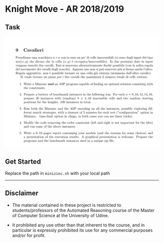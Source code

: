 # Knight Move - AR 2018/2019

## Task

![task](assets/images/Es8.png)

## Get Started

Replace the path in `minizinc.sh` with your local path

---
## Disclaimer

* The material contained in these project is restricted to students/professors of the Automated Reasoning course of the Master of Computer Science at the University of Udine.

* It prohibited any use other than that inherent to the course, and in particular is expressly prohibited its use for any commercial purposes and/or for profit.

